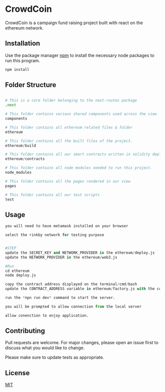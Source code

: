 # CrowdCoin

CrowdCoin is a campaign fund raising project built with react on the ethereum network.

## Installation

Use the package manager [npm](https://www.npmjs.com/) to install the necessary node packages to run this program.

```bash
npm install
```

## Folder Structure
```python

# This is a core folder belonging to the next-routes package 
.next 

# This folder contains various shared components used across the view 
components 

# This folder contains all ethereum related files & folder
ethereum

# This folder contains all the built files of the project.
ethereum/build

# This folder contains all our smart contracts written in solidity deployable to the eth network.
ethereum/contracts

# This folder contains all node modules needed to run this project.
node_modules

# This folder contains all the pages rendered in our view
pages

# This folder contains all our test scripts
test

```


## Usage

```python
you will need to have metamask installed on your browser

select the rinkby network for testing purpose


#STEP
update the SECRET_KEY and NETWORK_PROVIDER in the ethereum/deploy.js
update the NETWORK_PROVIDER in the ethereum/web3.js

#Run
cd ethereum
node deploy.js

copy the contract address displayed on the terminal/cmd/bash
update the CONTRACT_ADDRESS variable in ethereum/factory.js with the copied contract address

run the *npn run dev* command to start the server.

you will be prompted to allow connection from the local server

allow conenction to enjoy application.

```

## Contributing
Pull requests are welcome. For major changes, please open an issue first to discuss what you would like to change.

Please make sure to update tests as appropriate.

## License
[MIT](https://github.com/git/git-scm.com/blob/main/MIT-LICENSE.txt)